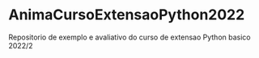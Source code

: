 # AnimaCursoExtensaoPython2022
Repositorio de exemplo e avaliativo do curso  de extensao Python basico 2022/2
